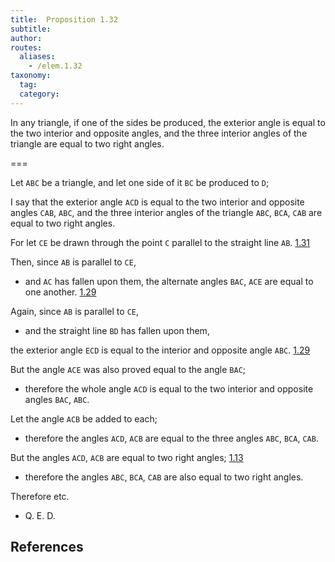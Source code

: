 ```yaml
---
title:  Proposition 1.32
subtitle:
author:
routes:
  aliases:
    - /elem.1.32
taxonomy:
  tag:
  category:
---
```


In any triangle, if one of the sides be produced, the exterior angle is equal to the two interior and opposite angles, and the three interior angles of the triangle are equal to two right angles.

===

Let `ABC` be a triangle, and let one side of it `BC` be produced to `D`;

I say that the exterior angle `ACD` is equal to the two interior and opposite angles `CAB`, `ABC`, and the three interior angles of the triangle `ABC`, `BCA`, `CAB` are equal to two right angles.

For let `CE` be drawn through the point `C` parallel to the straight line `AB`. [1.31]

Then, since `AB` is parallel to `CE`, 

- and `AC` has fallen upon them, the alternate angles `BAC`, `ACE` are equal to one another. [1.29]

Again, since `AB` is parallel to `CE`, 

- and the straight line `BD` has fallen upon them,

the exterior angle `ECD` is equal to the interior and opposite angle `ABC`. [1.29]

But the angle `ACE` was also proved equal to the angle `BAC`; 

- therefore the whole angle `ACD` is equal to the two interior and opposite angles `BAC`, `ABC`.

Let the angle `ACB` be added to each; 

- therefore the angles `ACD`, `ACB` are equal to the three angles `ABC`, `BCA`, `CAB`.

But the angles `ACD`, `ACB` are equal to two right angles; [1.13] 

- therefore the angles `ABC`, `BCA`, `CAB` are also equal to two right angles.

Therefore etc.

- Q. E. D.

## References

[1.13]: /elem.1.13 "Book 1 - Proposition 13"
[1.29]: /elem.1.29 "Book 1 - Proposition 29"
[1.31]: /elem.1.31 "Book 1 - Proposition 31"
